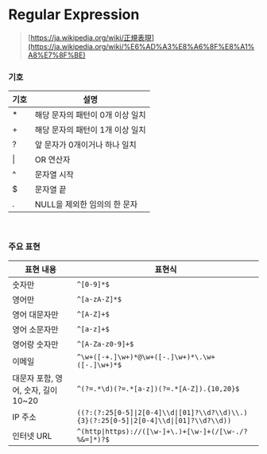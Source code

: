 Regular Expression
===
>[https://ja.wikipedia.org/wiki/正規表現](https://ja.wikipedia.org/wiki/%E6%AD%A3%E8%A6%8F%E8%A1%A8%E7%8F%BE)

### 기호

|기호|설명|
|-|-|
|*|해당 문자의 패턴이 0개 이상 일치|
|+|해당 문자의 패턴이 1개 이상 일치|
|?|앞 문자가 0개이거나 하나 일치|
|\||OR 연산자|
|^|문자열 시작|
|$|문자열 끝|
|.|NULL을 제외한 임의의 한 문자|

<br>

### 주요 표현

|표현 내용|표현식|
|-|-|
|숫자만|`^[0-9]*$`|
|영어만|`^[a-zA-Z]*$`|
|영어 대문자만|`^[A-Z]+$`|
|영어 소문자만|`^[a-z]+$`|
|영어랑 숫자만|`^[A-Za-z0-9]+$`|
|이메일|`^\w+([-+.]\w+)*@\w+([-.]\w+)*\.\w+([-.]\w+)*$`|
|대문자 포함, 영어, 숫자, 길이 10~20|`^(?=.*\d)(?=.*[a-z])(?=.*[A-Z]).{10,20}$`|
|IP 주소|`((?:(?:25[0-5]\|2[0-4]\\d\|[01]?\\d?\\d)\\.){3}(?:25[0-5]\|2[0-4]\\d\|[01]?\\d?\\d))`|
|인터넷 URL|`^(http\|https)://([\w-]+\.)+[\w-]+(/[\w-./?%&=]*)?$`|

<br>
